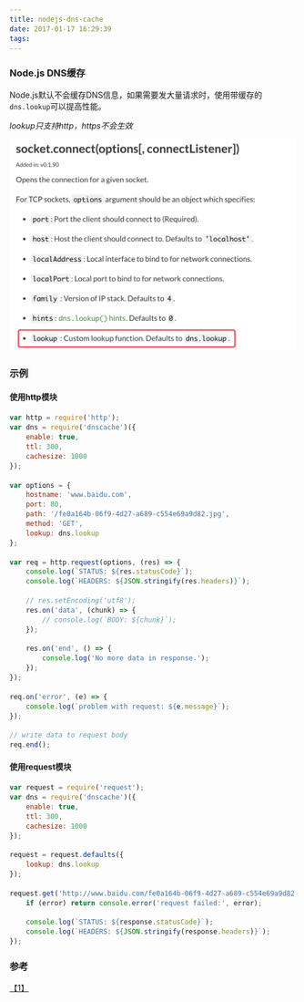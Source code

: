 ```yaml
---
title: nodejs-dns-cache
date: 2017-01-17 16:29:39
tags: 
---
```

### Node.js DNS缓存

Node.js默认不会缓存DNS信息，如果需要发大量请求时，使用带缓存的`dns.lookup`可以提高性能。  

*lookup只支持http，https不会生效*

![](/images/QQ20170118-0@2x.jpg)

### 示例

#### 使用http模块
```javascript
var http = require('http');
var dns = require('dnscache')({
    enable: true,
    ttl: 300,
    cachesize: 1000
});

var options = {
    hostname: 'www.baidu.com',
    port: 80,
    path: '/fe0a164b-06f9-4d27-a689-c554e69a9d82.jpg',
    method: 'GET',
    lookup: dns.lookup
};

var req = http.request(options, (res) => {
    console.log(`STATUS: ${res.statusCode}`);
    console.log(`HEADERS: ${JSON.stringify(res.headers)}`);

    // res.setEncoding('utf8');
    res.on('data', (chunk) => {
        // console.log(`BODY: ${chunk}`);
    });

    res.on('end', () => {
        console.log('No more data in response.');
    });
});

req.on('error', (e) => {
    console.log(`problem with request: ${e.message}`);
});

// write data to request body
req.end();
```

#### 使用request模块
```javascript
var request = require('request');
var dns = require('dnscache')({
    enable: true,
    ttl: 300,
    cachesize: 1000
});

request = request.defaults({
    lookup: dns.lookup
});

request.get('http://www.baidu.com/fe0a164b-06f9-4d27-a689-c554e69a9d82.jpg', function (error, response, body) {
    if (error) return console.error('request failed:', error);

    console.log(`STATUS: ${response.statusCode}`);
    console.log(`HEADERS: ${JSON.stringify(response.headers)}`);
});
```

### 参考
[【1】](https://nodejs.org/api/net.html#net_socket_connect_options_connectlistener)
